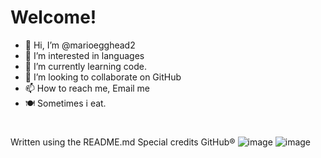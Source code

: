 # Welcome!
- 👋 Hi, I’m @marioegghead2
- 👀 I’m interested in languages
- 🌱 I’m currently learning code.
- 💞️ I’m looking to collaborate on GitHub
- 📫 How to reach me, Email me
- 🍽️ Sometimes i eat. 
#     
Written using the README.md Special credits GitHub®️
![image](https://user-images.githubusercontent.com/82485570/126090036-6ff78be2-5d2a-4178-a506-fa8f55f1832f.png)
![image](https://user-images.githubusercontent.com/82485570/126090134-2b330f71-0be6-408f-a201-22589cc24a91.png)
